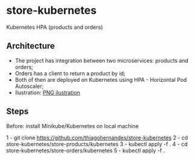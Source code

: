 # store-kubernetes
Kubernetes HPA (products and orders)

## Architecture

  - The project has integration between two microservices: products and orders;
  - Orders has a client to return a product by id;
  - Both of then are deployed on Kubernetes using HPA - Horizontal Pod Autoscaler;
  - Ilustration:
  [PNG ilustration](files/architecture.png "Ilustration architecture")

## Steps

  Before: install Minikube/Kubernetes on local machine

  1 - git clone https://github.com/thiagohernandes/store-kubernetes
  2 - cd store-kubernetes/store-products/kubernetes 
  3 - kubectl apply -f .
  4 - cd store-kubernetes/store-orders/kubernetes 
  5 - kubectl apply -f .
